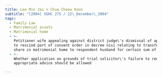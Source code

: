 ```yaml
---
title: Lee Min Jai v Chua Cheow Koon
subtitle: "[2004] SGHC 275 / 22\_December\_2004"
tags:
  - Family Law
  - Matrimonial assets
  - Matrimonial home
  - >-
    Petitioner wife appealing against district judge\'s dismissal of application
    to rescind part of consent order in decree nisi relating to transfer of her
    share in matrimonial home to respondent husband for certain sum of money
  - >-
    Whether application on grounds of trial solicitor\'s failure to render
    appropriate advice should be allowed

---
```


